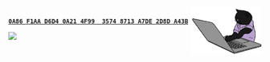 <img src="./assets/gif/savasick.gif" width="141px" style="float:right; alt=' '" align="right">

<h4>
<a href="https://github.com/savasick.gpg">

`0A86 F1AA D6D4 0A21 4F99  3574 8713 A7DE 2D8D A43B`

</a>

<p align="left"> <img src="https://profile-counter.glitch.me/savasick/count.svg" /></p>

</h4>

